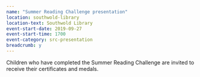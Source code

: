 ```yaml
---
name: "Summer Reading Challenge presentation"
location: southwold-library
location-text: Southwold Library
event-start-date: 2019-09-27
event-start-time: 1700
event-category: src-presentation
breadcrumb: y
---
```


Children who have completed the Summer Reading Challenge are invited to receive their certificates and medals.

